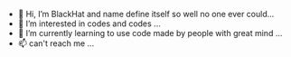 - 👋 Hi, I’m BlackHat and name define itself so well no one ever could...
- 👀 I’m interested in codes and codes ...
- 🌱 I’m currently learning to use code made by people with great mind ...
- 📫 can't reach me ...
